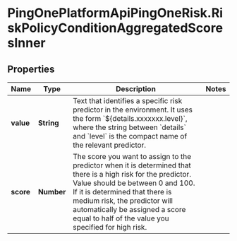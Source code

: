 # PingOnePlatformApiPingOneRisk.RiskPolicyConditionAggregatedScoresInner

## Properties

Name | Type | Description | Notes
------------ | ------------- | ------------- | -------------
**value** | **String** | Text that identifies a specific risk predictor in the environment. It uses the form &#x60;${details.xxxxxxx.level}&#x60;, where the string between &#x60;details&#x60; and &#x60;level&#x60; is the compact name of the relevant predictor. | 
**score** | **Number** | The score you want to assign to the predictor when it is determined that there is a high risk for the predictor. Value should be between 0 and 100. If it is determined that there is medium risk, the predictor will automatically be assigned a score equal to half of the value you specified for high risk. | 


